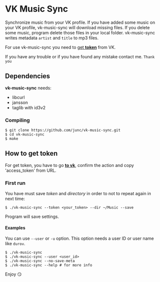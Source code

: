 
VK Music Sync
=============

Synchronize music from your VK profile.
If you have added some music on your VK profile, vk-music-sync will download missing files. If you delete some music, program delete those files in your local folder.
vk-music-sync writes metadata `artist` and `title` to mp3 files.

For use vk-music-sync you need to [get **token**](#how-to-get-token) from VK.

If you have any trouble or if you have found any mistake contact me. `Thank you`

## Dependencies
**vk-music-sync** needs:
- libcurl
- jansson
- taglib with id3v2

### Compiling
    $ git clone https://github.com/junc/vk-music-sync.git
    $ cd vk-music-sync
    $ make

## How to get token
For get token, you have to go **[to vk](https://oauth.vk.com/authorize?client_id=4509223&scope=audio&redirect_uri=http:%2F%2Foauth.vk.com%2Fblank.html&display=wap&response_type=token)**, confirm the action and copy 'access_token' from URL.

### First run
You have must save *token* and *directory* in order to not to repeat again in next time:

    $ ./vk-music-sync --token <your_token> --dir ~/Music --save

Program will save settings.

#### Examples
You can use `--user` or `-u` option. This option needs a user ID or user name like `durov`.

    $ ./vk-music-sync
    $ ./vk-music-sync --user <user_id>
    $ ./vk-music-sync --no-save-meta
    $ ./vk-music-sync --help # for more info

Enjoy :smirk:
